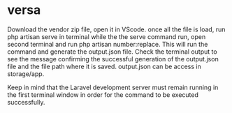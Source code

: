 # versa

Download the vendor zip file, open it in VScode. 
once all the file is load, run php artisan serve in terminal
while the the serve command run, open second terminal and run php artisan number:replace. This will run the command and generate the output.json file.
Check the terminal output to see the message confirming the successful generation of the output.json file and the file path where it is saved.
output.json can be access in storage/app. 

Keep in mind that the Laravel development server must remain running in the first terminal window in order for the command to be executed successfully.
